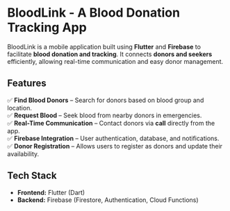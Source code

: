 # BloodLink - A Blood Donation Tracking App  

BloodLink is a mobile application built using **Flutter** and **Firebase** to facilitate **blood donation and tracking**. It connects **donors and seekers** efficiently, allowing real-time communication and easy donor management.  

## Features  

✅ **Find Blood Donors** – Search for donors based on blood group and location.  
✅ **Request Blood** – Seek blood from nearby donors in emergencies.  
✅ **Real-Time Communication** – Contact donors via **call** directly from the app.  
✅ **Firebase Integration** – User authentication, database, and notifications.  
✅ **Donor Registration** – Allows users to register as donors and update their availability.  

## Tech Stack  

- **Frontend:** Flutter (Dart)  
- **Backend:** Firebase (Firestore, Authentication, Cloud Functions)  


